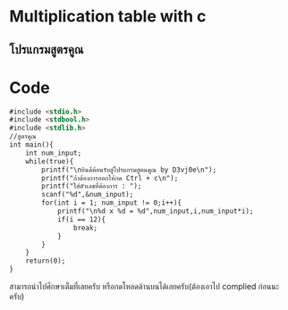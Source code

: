 # Multiplication table with c
## โปรแกรมสูตรคูณ

# Code
```markdown
#include <stdio.h>
#include <stdbool.h>
#include <stdlib.h>
//สูตรคูณ
int main(){
	int num_input;
	while(true){
		printf("\nยินดีต้อนรับสู่โปรแกรมสูตนคูณ by D3vj0e\n");
		printf("ถ้าต้องการออกให้กด Ctrl + c\n");
		printf("ใส่ตัวเลขที่ต้องการ : ");
		scanf("%d",&num_input);
		for(int i = 1; num_input != 0;i++){
			printf("\n%d x %d = %d",num_input,i,num_input*i);
			if(i == 12){
				break;
			}
		} 
	}
	return(0);
}

```
สามารถนำไปศึกษาเต็มที่เลยครับ หรือกดโหลดด้านบนได้เลยครับ(ต้องเอาไป complied ก่อนนะครับ)
